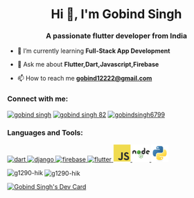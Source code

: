 <h1 align="center">Hi 👋, I'm Gobind Singh</h1>
<h3 align="center">A passionate flutter developer from India</h3>

- 🌱 I’m currently learning **Full-Stack App Development**

- 💬 Ask me about **Flutter,Dart,Javascript,Firebase**

- 📫 How to reach me **gobind12222@gmail.com**

<h3 align="left">Connect with me:</h3>
<p align="left">
<a href="https://linkedin.com/in/gobind singh" target="blank"><img align="center" src="https://raw.githubusercontent.com/rahuldkjain/github-profile-readme-generator/master/src/images/icons/Social/linked-in-alt.svg" alt="gobind singh" height="30" width="40" /></a>
<a href="https://kaggle.com/gobind singh 82" target="blank"><img align="center" src="https://raw.githubusercontent.com/rahuldkjain/github-profile-readme-generator/master/src/images/icons/Social/kaggle.svg" alt="gobind singh 82" height="30" width="40" /></a>
<a href="https://instagram.com/gobindsingh6799" target="blank"><img align="center" src="https://raw.githubusercontent.com/rahuldkjain/github-profile-readme-generator/master/src/images/icons/Social/instagram.svg" alt="gobindsingh6799" height="30" width="40" /></a>
</p>

<h3 align="left">Languages and Tools:</h3>
<p align="left"> <a href="https://dart.dev" target="_blank" rel="noreferrer"> <img src="https://www.vectorlogo.zone/logos/dartlang/dartlang-icon.svg" alt="dart" width="40" height="40"/> </a> <a href="https://www.djangoproject.com/" target="_blank" rel="noreferrer"> <img src="https://cdn.worldvectorlogo.com/logos/django.svg" alt="django" width="40" height="40"/> </a> <a href="https://firebase.google.com/" target="_blank" rel="noreferrer"> <img src="https://www.vectorlogo.zone/logos/firebase/firebase-icon.svg" alt="firebase" width="40" height="40"/> </a> <a href="https://flutter.dev" target="_blank" rel="noreferrer"> <img src="https://www.vectorlogo.zone/logos/flutterio/flutterio-icon.svg" alt="flutter" width="40" height="40"/> </a> <a href="https://developer.mozilla.org/en-US/docs/Web/JavaScript" target="_blank" rel="noreferrer"> <img src="https://raw.githubusercontent.com/devicons/devicon/master/icons/javascript/javascript-original.svg" alt="javascript" width="40" height="40"/> </a> <a href="https://nodejs.org" target="_blank" rel="noreferrer"> <img src="https://raw.githubusercontent.com/devicons/devicon/master/icons/nodejs/nodejs-original-wordmark.svg" alt="nodejs" width="40" height="40"/> </a>  <a href="https://www.python.org" target="_blank" rel="noreferrer"> <img src="https://raw.githubusercontent.com/devicons/devicon/master/icons/python/python-original.svg" alt="python" width="40" height="40"/> </a>  </p>

<p><img align="left" src="https://github-readme-stats.vercel.app/api/top-langs?username=g1290-hik&show_icons=true&locale=en&layout=compact" alt="g1290-hik" /></p>

<p>&nbsp;<img align="center" src="https://github-readme-stats.vercel.app/api?username=g1290-hik&show_icons=true&locale=en" alt="g1290-hik" /></p>
<a href="https://app.daily.dev/gobind_singh17"><img src="https://api.daily.dev/devcards/v2/Y7qiGars3BtoEC4UPxqU6.png?type=wide&r=59s" width="652" alt="Gobind Singh's Dev Card"/></a>

